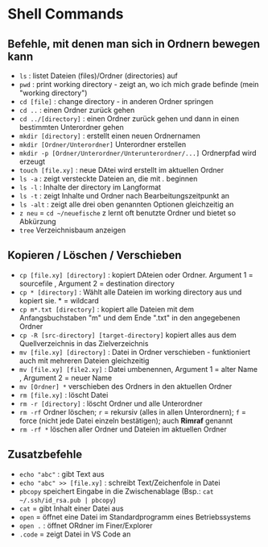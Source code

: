 # Shell Commands

## Befehle, mit denen man sich in Ordnern bewegen kann
* `ls` : listet Dateien (files)/Ordner (directories) auf 
* `pwd` : print working directory - zeigt an, wo ich mich grade befinde (mein "working directory")
* `cd [file]` : change directory - in anderen Ordner springen
* `cd ..` : einen Ordner zurück gehen
* `cd ../[directory]` : einen Ordner zurück gehen und dann in einen bestimmten Unterordner gehen
* `mkdir [directory]` : erstellt einen neuen Ordnernamen
* `mkdir [Ordner/Unterordner]` Unterordner erstellen
* `mkdir -p [Ordner/Unterordner/Unterunterordner/...]` Ordnerpfad wird erzeugt
* `touch [file.xy]` : neue DAtei wird erstellt im aktuellen Ordner
* `ls -a` : zeigt versteckte Dateien an, die mit *.* beginnen
* `ls -l` : Inhalte der directory im Langformat
* `ls -t` : zeigt Inhalte und Ordner nach Bearbeitungszeitpunkt an
* `ls -alt` : zeigt alle drei oben genannten Optionen gleichzeitig an
* `z neu` = `cd ~/neuefische` z lernt oft benutzte Ordner und bietet so Abkürzung
* `tree` Verzeichnisbaum anzeigen

## Kopieren / Löschen / Verschieben
* `cp [file.xy] [directory]` : kopiert DAteien oder Ordner. Argument 1 = sourcefile , Argument 2 = destination directory
* `cp * [directory]` : Wählt alle Dateien im working directory aus und kopiert sie. * = wildcard
* `cp m*.txt [directory]` : kopiert alle Dateien mit dem Anfangsbuchstaben "m" und dem Ende ".txt" in den angegebenen Ordner
* `cp -R [src-directory] [target-directory]` kopiert alles aus dem Quellverzeichnis in das Zielverzeichnis
* `mv [file.xy] [directory]` : Datei in Ordner verschieben - funktioniert auch mit mehreren Dateien gleichzeitig
* `mv [file.xy] [file2.xy]` : Datei umbenennen, Argument 1 = alter Name , Argument 2 = neuer Name
* `mv [Ordner] *` verschieben des Ordners in den aktuellen Ordner
* `rm [file.xy]` : löscht Datei
* `rm -r [directory]` : löscht Ordner und alle Unterordner
* `rm -rf` Ordner löschen; `r` = rekursiv (alles in allen Unterordnern); `f` = force (nicht jede Datei einzeln bestätigen); auch **Rimraf** genannt
* `rm -rf *` löschen aller Ordner und Dateien im aktuellen Ordner

## Zusatzbefehle
* `echo "abc"` : gibt Text aus
* `echo "abc" >> [file.xy]` : schreibt Text/Zeichenfole in Datei
* `pbcopy` speichert Eingabe in die Zwischenablage (Bsp.: `cat ~/.ssh/id_rsa.pub | pbcopy`)
* `cat` = gibt Inhalt einer Datei aus
* `open` = öffnet eine Datei im Standardprogramm eines Betriebssystems
* `open .` : öffnet ORdner im Finer/Explorer
* `.code` = zeigt Datei in VS Code an